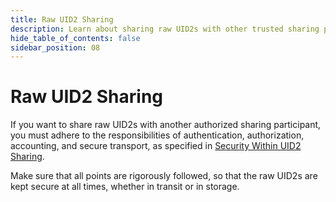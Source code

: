 ```yaml
---
title: Raw UID2 Sharing
description: Learn about sharing raw UID2s with other trusted sharing participants.
hide_table_of_contents: false
sidebar_position: 08
---
```


# Raw UID2 Sharing

If you want to share raw UID2s with another authorized sharing participant, you must adhere to the responsibilities of authentication, authorization, accounting, and secure transport, as specified in [Security Within UID2 Sharing](sharing-security.md).

Make sure that all points are rigorously followed, so that the raw UID2s are kept secure at all times, whether in transit or in storage.
